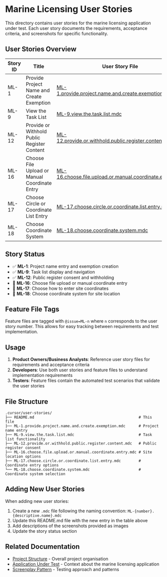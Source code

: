 # Marine Licensing User Stories

This directory contains user stories for the marine licensing application under test. Each user story documents the requirements, acceptance criteria, and screenshots for specific functionality.

## User Stories Overview

| Story ID | Title                                         | User Story File                                                                                                      | Feature Files                                                                                                                                                                                                                                                                |
| -------- | --------------------------------------------- | -------------------------------------------------------------------------------------------------------------------- | ---------------------------------------------------------------------------------------------------------------------------------------------------------------------------------------------------------------------------------------------------------------------------- |
| ML-1     | Provide Project Name and Create Exemption     | [ML-1.provide.project.name.and.create.exemption.mdc](./ML-1.provide.project.name.and.create.exemption.mdc)           | [project.name.feature](../../test/features/project.name.feature), [validation.project.name.feature](../../test/features/validation.project.name.feature)                                                                                                                     |
| ML-9     | View the Task List                            | [ML-9.view.the.task.list.mdc](./ML-9.view.the.task.list.mdc)                                                         | [task.list.feature](../../test/features/task.list.feature), [project.name.feature](../../test/features/project.name.feature)                                                                                                                                                 |
| ML-12    | Provide or Withhold Public Register Content   | [ML-12.provide.or.withhold.public.register.content.mdc](./ML-12.provide.or.withhold.public.register.content.mdc)     | [public.register.feature](../../test/features/public.register.feature), [validation.public.register.feature](../../test/features/validation.public.register.feature), [back.and.cancel.public.register.feature](../../test/features/back.and.cancel.public.register.feature) |
| ML-16    | Choose File Upload or Manual Coordinate Entry | [ML-16.choose.file.upload.or.manual.coordinate.entry.mdc](./ML-16.choose.file.upload.or.manual.coordinate.entry.mdc) | -                                                                                                                                                                                                                                                                            |
| ML-17    | Choose Circle or Coordinate List Entry        | [ML-17.choose.circle.or.coordinate.list.entry.mdc](./ML-17.choose.circle.or.coordinate.list.entry.mdc)               | -                                                                                                                                                                                                                                                                            |
| ML-18    | Choose Coordinate System                      | [ML-18.choose.coordinate.system.mdc](./ML-18.choose.coordinate.system.mdc)                                           | -                                                                                                                                                                                                                                                                            |

## Story Status

- ✅ **ML-1**: Project name entry and exemption creation
- ✅ **ML-9**: Task list display and navigation
- ✅ **ML-12**: Public register consent and withholding
- 🔄 **ML-16**: Choose file upload or manual coordinate entry
- 🔄 **ML-17**: Choose how to enter site coordinates
- 🔄 **ML-18**: Choose coordinate system for site location

## Feature File Tags

Feature files are tagged with `@issue=ML-n` where `n` corresponds to the user story number. This allows for easy tracking between requirements and test implementation.

## Usage

1. **Product Owners/Business Analysts**: Reference user story files for requirements and acceptance criteria
2. **Developers**: Use both user stories and feature files to understand implementation requirements
3. **Testers**: Feature files contain the automated test scenarios that validate the user stories

## File Structure

```
.cursor/user-stories/
├── README.md                                               # This file
├── ML-1.provide.project.name.and.create.exemption.mdc      # Project name entry
├── ML-9.view.the.task.list.mdc                             # Task list functionality
├── ML-12.provide.or.withhold.public.register.content.mdc   # Public register consent
├── ML-16.choose.file.upload.or.manual.coordinate.entry.mdc # Site location options
├── ML-17.choose.circle.or.coordinate.list.entry.mdc        # Coordinate entry options
└── ML-18.choose.coordinate.system.mdc                      # Coordinate system selection
```

## Adding New User Stories

When adding new user stories:

1. Create a new `.mdc` file following the naming convention: `ML-{number}.{descriptive.name}.mdc`
2. Update this README.md file with the new entry in the table above
3. Add descriptions of the screenshots provided as images
4. Update the story status section

## Related Documentation

- [Project Structure](../../marine-licensing-journey-tests/project-structure.mdc) - Overall project organisation
- [Application Under Test](../../marine-licensing-journey-tests/application.under.test.mdc) - Context about the marine licensing application
- [Screenplay Pattern](../../marine-licensing-journey-tests/screenplay-pattern.mdc) - Testing approach and patterns
